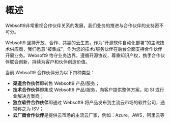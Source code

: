 # 概述

Websoft9非常重视合作伙伴关系的发展，我们业务的推进与合作伙伴的支持密不可分。  

Websoft9 坚持开放、合作、共赢的云生态，作为“开源软件自动化部署”的主流技术供应商，我们愿意“被集成”，作为您的技术/服务伙伴在后台全面支持合作伙伴开展业务。Websoft9 恪守业务边界，遵循开源协议，尊重知识产权，携手合作伙伴联合创新，持续为客户和伙伴创造价值。  

当前 Websoft9 合作伙伴分为以下四种类型：

* **渠道合作伙伴**即转售 Websoft9 产品/服务；
* **技术合作伙伴**即集成 Websoft9 产品/服务，向客户提供整体方案，如 SI 或行业解决方案商；
* **独立软件合作伙伴**即通过 Websoft9 将产品发布到主流云市场的软件公司，通常称之为 ISV；
* **云厂商合作伙伴**是提供云市场的主流云厂家，例如：Azure，AWS，阿里云等
